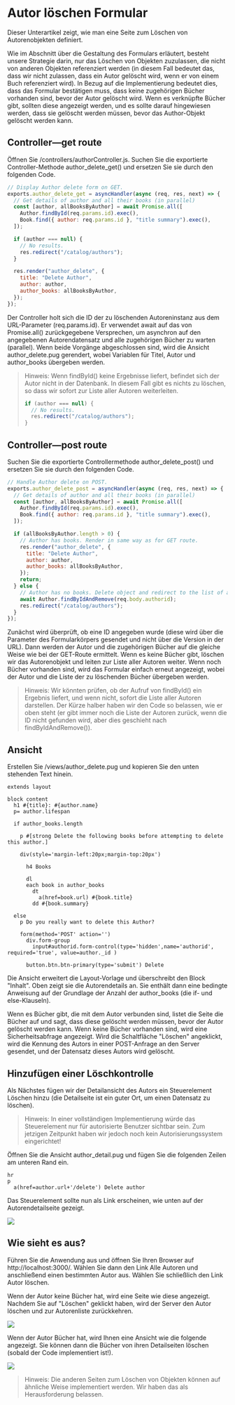 # Autor löschen Formular

Dieser Unterartikel zeigt, wie man eine Seite zum Löschen von Autorenobjekten definiert.

Wie im Abschnitt über die Gestaltung des Formulars erläutert, besteht unsere Strategie darin, nur das Löschen von Objekten zuzulassen, die nicht von anderen Objekten referenziert werden (in diesem Fall bedeutet das, dass wir nicht zulassen, dass ein Autor gelöscht wird, wenn er von einem Buch referenziert wird). In Bezug auf die Implementierung bedeutet dies, dass das Formular bestätigen muss, dass keine zugehörigen Bücher vorhanden sind, bevor der Autor gelöscht wird. Wenn es verknüpfte Bücher gibt, sollten diese angezeigt werden, und es sollte darauf hingewiesen werden, dass sie gelöscht werden müssen, bevor das Author-Objekt gelöscht werden kann.

## Controller—get route

Öffnen Sie /controllers/authorController.js. Suchen Sie die exportierte Controller-Methode author_delete_get() und ersetzen Sie sie durch den folgenden Code.

```javascript
// Display Author delete form on GET.
exports.author_delete_get = asyncHandler(async (req, res, next) => {
  // Get details of author and all their books (in parallel)
  const [author, allBooksByAuthor] = await Promise.all([
    Author.findById(req.params.id).exec(),
    Book.find({ author: req.params.id }, "title summary").exec(),
  ]);

  if (author === null) {
    // No results.
    res.redirect("/catalog/authors");
  }

  res.render("author_delete", {
    title: "Delete Author",
    author: author,
    author_books: allBooksByAuthor,
  });
});
```

Der Controller holt sich die ID der zu löschenden Autoreninstanz aus dem URL-Parameter (req.params.id). Er verwendet await auf das von Promise.all() zurückgegebene Versprechen, um asynchron auf den angegebenen Autorendatensatz und alle zugehörigen Bücher zu warten (parallel). Wenn beide Vorgänge abgeschlossen sind, wird die Ansicht author_delete.pug gerendert, wobei Variablen für Titel, Autor und author_books übergeben werden.

> Hinweis: Wenn findById() keine Ergebnisse liefert, befindet sich der Autor nicht in der Datenbank. In diesem Fall gibt es nichts zu löschen, so dass wir sofort zur Liste aller Autoren weiterleiten.
> ```javascript
> if (author === null) {
>   // No results.
>   res.redirect("/catalog/authors");
> }
> ```

## Controller—post route

Suchen Sie die exportierte Controllermethode author_delete_post() und ersetzen Sie sie durch den folgenden Code.

```javascript
// Handle Author delete on POST.
exports.author_delete_post = asyncHandler(async (req, res, next) => {
  // Get details of author and all their books (in parallel)
  const [author, allBooksByAuthor] = await Promise.all([
    Author.findById(req.params.id).exec(),
    Book.find({ author: req.params.id }, "title summary").exec(),
  ]);

  if (allBooksByAuthor.length > 0) {
    // Author has books. Render in same way as for GET route.
    res.render("author_delete", {
      title: "Delete Author",
      author: author,
      author_books: allBooksByAuthor,
    });
    return;
  } else {
    // Author has no books. Delete object and redirect to the list of authors.
    await Author.findByIdAndRemove(req.body.authorid);
    res.redirect("/catalog/authors");
  }
});
```

Zunächst wird überprüft, ob eine ID angegeben wurde (diese wird über die Parameter des Formularkörpers gesendet und nicht über die Version in der URL). Dann werden der Autor und die zugehörigen Bücher auf die gleiche Weise wie bei der GET-Route ermittelt. Wenn es keine Bücher gibt, löschen wir das Autorenobjekt und leiten zur Liste aller Autoren weiter. Wenn noch Bücher vorhanden sind, wird das Formular einfach erneut angezeigt, wobei der Autor und die Liste der zu löschenden Bücher übergeben werden.

> Hinweis: Wir könnten prüfen, ob der Aufruf von findById() ein Ergebnis liefert, und wenn nicht, sofort die Liste aller Autoren darstellen. Der Kürze halber haben wir den Code so belassen, wie er oben steht (er gibt immer noch die Liste der Autoren zurück, wenn die ID nicht gefunden wird, aber dies geschieht nach findByIdAndRemove()).

## Ansicht

Erstellen Sie /views/author_delete.pug und kopieren Sie den unten stehenden Text hinein.

```pug
extends layout

block content
  h1 #{title}: #{author.name}
  p= author.lifespan

  if author_books.length

    p #[strong Delete the following books before attempting to delete this author.]

    div(style='margin-left:20px;margin-top:20px')

      h4 Books

      dl
      each book in author_books
        dt
          a(href=book.url) #{book.title}
        dd #{book.summary}

  else
    p Do you really want to delete this Author?

    form(method='POST' action='')
      div.form-group
        input#authorid.form-control(type='hidden',name='authorid', required='true', value=author._id )

      button.btn.btn-primary(type='submit') Delete
```

Die Ansicht erweitert die Layout-Vorlage und überschreibt den Block "Inhalt". Oben zeigt sie die Autorendetails an. Sie enthält dann eine bedingte Anweisung auf der Grundlage der Anzahl der author_books (die if- und else-Klauseln).

Wenn es Bücher gibt, die mit dem Autor verbunden sind, listet die Seite die Bücher auf und sagt, dass diese gelöscht werden müssen, bevor der Autor gelöscht werden kann.
Wenn keine Bücher vorhanden sind, wird eine Sicherheitsabfrage angezeigt.
Wird die Schaltfläche "Löschen" angeklickt, wird die Kennung des Autors in einer POST-Anfrage an den Server gesendet, und der Datensatz dieses Autors wird gelöscht.

## Hinzufügen einer Löschkontrolle

Als Nächstes fügen wir der Detailansicht des Autors ein Steuerelement Löschen hinzu (die Detailseite ist ein guter Ort, um einen Datensatz zu löschen).

> Hinweis: In einer vollständigen Implementierung würde das Steuerelement nur für autorisierte Benutzer sichtbar sein. Zum jetzigen Zeitpunkt haben wir jedoch noch kein Autorisierungssystem eingerichtet!

Öffnen Sie die Ansicht author_detail.pug und fügen Sie die folgenden Zeilen am unteren Rand ein.

```pug
hr
p
  a(href=author.url+'/delete') Delete author
```

Das Steuerelement sollte nun als Link erscheinen, wie unten auf der Autorendetailseite gezeigt.

![](locallibary_express_author_detail_delete.png)

## Wie sieht es aus? 

Führen Sie die Anwendung aus und öffnen Sie Ihren Browser auf http://localhost:3000/. Wählen Sie dann den Link Alle Autoren und anschließend einen bestimmten Autor aus. Wählen Sie schließlich den Link Autor löschen.

Wenn der Autor keine Bücher hat, wird eine Seite wie diese angezeigt. Nachdem Sie auf "Löschen" geklickt haben, wird der Server den Autor löschen und zur Autorenliste zurückkehren.

![](locallibary_express_author_delete_nobooks.png)

Wenn der Autor Bücher hat, wird Ihnen eine Ansicht wie die folgende angezeigt. Sie können dann die Bücher von ihren Detailseiten löschen (sobald der Code implementiert ist!).

![](locallibary_express_author_delete_withbooks.png)

> Hinweis: Die anderen Seiten zum Löschen von Objekten können auf ähnliche Weise implementiert werden. Wir haben das als Herausforderung belassen.
